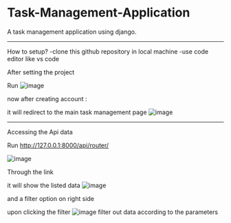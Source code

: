 # Task-Management-Application
 A task management  application using  django.

****************************************************
How to setup?
-clone this github repository in local machine 
-use code editor  like vs code 

After setting the project

 Run ![image](https://github.com/snahanku/Task-Management-Application/assets/91967115/b7fce234-8278-42b6-a6ac-758b6a5f8629)

now  after creating account :

it will redirect to  the main task management page 
![image](https://github.com/snahanku/Task-Management-Application/assets/91967115/1136e19e-ef35-4c81-9bca-1aee9e843a88)


***************************************************************
Accessing the Api data 

Run http://127.0.0.1:8000/api/router/

![image](https://github.com/snahanku/Task-Management-Application/assets/91967115/a3a7fc48-5f36-4ebe-9af5-31581434c276)


Through the link

it will show the listed data
![image](https://github.com/snahanku/Task-Management-Application/assets/91967115/67a9fe2e-bb97-47b8-99c0-774c8ba84eac)

and a filter option on right side 

upon clicking the filter
![image](https://github.com/snahanku/Task-Management-Application/assets/91967115/e8484066-35f9-4acd-8ec7-938f04388e4d)
filter out data according  to the parameters



